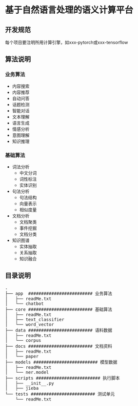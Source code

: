 # 基于自然语言处理的语义计算平台

## 开发规范

每个项目要注明所用计算引擎，如xxx-pytorch或xxx-tensorflow

## 算法说明

### 业务算法
* 内容搜索
* 内容推荐
* 自动问答
* 话题检测
* 智能对话
* 文本理解
* 语言生成
* 情感分析
* 意图理解
* 知识推理

### 基础算法
* 词法分析
  * 中文分词
  * 词性标注
  * 实体识别
* 句法分析
  * 句法结构
  * 向量表示
  * 相似度量
* 文档分析
  * 文档聚类
  * 事件挖掘
  * 文档分类
* 知识图谱
  * 实体抽取
  * 关系抽取
  * 知识融合

## 目录说明

<pre name="code" class="python">
.
├── app  ######################### 业务算法
│&nbsp;&nbsp; ├── readMe.txt
│&nbsp;&nbsp; └── chatbot
├── core ######################### 基础算法
│&nbsp;&nbsp; ├── readMe.txt
│&nbsp;&nbsp; ├── text_classifier
│&nbsp;&nbsp; └── word_vector
├── data ######################### 语料数据
│&nbsp;&nbsp; ├── readMe.txt
│&nbsp;&nbsp; └── corpus
├── docs ######################### 文档资料
│&nbsp;&nbsp; ├── readMe.txt
│&nbsp;&nbsp; └── paper
├── models ######################### 模型数据
│&nbsp;&nbsp; ├── readMe.txt
│&nbsp;&nbsp; └── ner.model
├── scripts ######################### 执行脚本
│&nbsp;&nbsp; ├── __init__.py
│&nbsp;&nbsp; ├── jieba
└── tests ######################### 测试单元
    └── readMe.txt
</pre>
<br />
